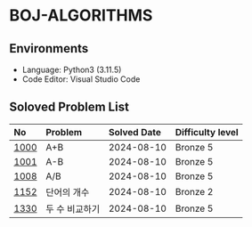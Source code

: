 # BOJ-ALGORITHMS

## Environments

- Language: Python3 (3.11.5)
- Code Editor: Visual Studio Code

## Soloved Problem List

| **No**                                                                         | **Problem**    | **Solved Date** | **Difficulty level** |
| :----------------------------------------------------------------------------- | :------------- | :-------------- | :------------------- |
| [1000](https://github.com/esaitchkim/boj-algorithms/blob/main/python3/1000.py) | A+B            | 2024-08-10      | Bronze 5             |
| [1001](https://github.com/esaitchkim/boj-algorithms/blob/main/python3/1001.py) | A-B            | 2024-08-10      | Bronze 5             |
| [1008](https://github.com/esaitchkim/boj-algorithms/blob/main/python3/1008.py) | A/B            | 2024-08-10      | Bronze 5             |
| [1152](https://github.com/esaitchkim/boj-algorithms/blob/main/python3/1152.py) | 단어의 개수    | 2024-08-10      | Bronze 2             |
| [1330](https://github.com/esaitchkim/boj-algorithms/blob/main/python3/1330.py) | 두 수 비교하기 | 2024-08-10      | Bronze 5             |
